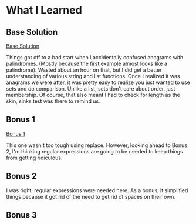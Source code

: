 # What I Learned

## Base Solution

[Base Solution](https://github.com/djotaku/pythonmorsels/blob/fbc1e1a81d79a1a218448be36652afef806765c7/is_anagram/anagram.py)

Things got off to a bad start when I accidentally confused anagrams with palindromes. (Mostly because the first example almost looks like a palindrome). Wasted about an hour on that, but I did get a better understanding of various string and list functions. Once I realized it was anagrams we were after, it was pretty easy to realize you just wanted to use sets and do comparison. Unlike a list, sets don't care about order, just membership. Of course, that also meant I had to check for length as the skin, sinks test was there to remind us.

## Bonus 1

[Bonus 1](https://github.com/djotaku/pythonmorsels/blob/39ed4e589fb405254bbbf539bf398d94f5ede399/is_anagram/anagram.py)

This one wasn't too tough using replace. However, looking ahead to Bonus 2, I'm thinking regular expressions are going to be needed to keep things from getting ridiculous.

## Bonus 2



I was right, regular expressions were needed here. As a bonus, it simplified things because it got rid of the need to get rid of spaces on their own.

## Bonus 3
